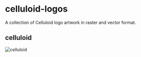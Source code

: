 celluloid-logos
===============

A collection of Celluloid logo artwork in raster and vector format.

celluloid
---------

![celluloid](https://raw.github.com/celluloid/celluloid-logos/master/celluloid/celluloid.png)
